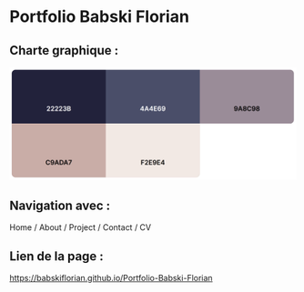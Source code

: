 # Portfolio Babski Florian
## Charte graphique :
![Palette de couleur](assets/readme/palette.png)

## Navigation avec :
Home / About / Project / Contact / CV

## Lien de la page :
https://babskiflorian.github.io/Portfolio-Babski-Florian
